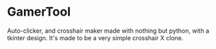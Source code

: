 # GamerTool
Auto-clicker, and crosshair maker made with nothing but python, with a tkinter design. It's made to be a very simple crosshair X clone.
